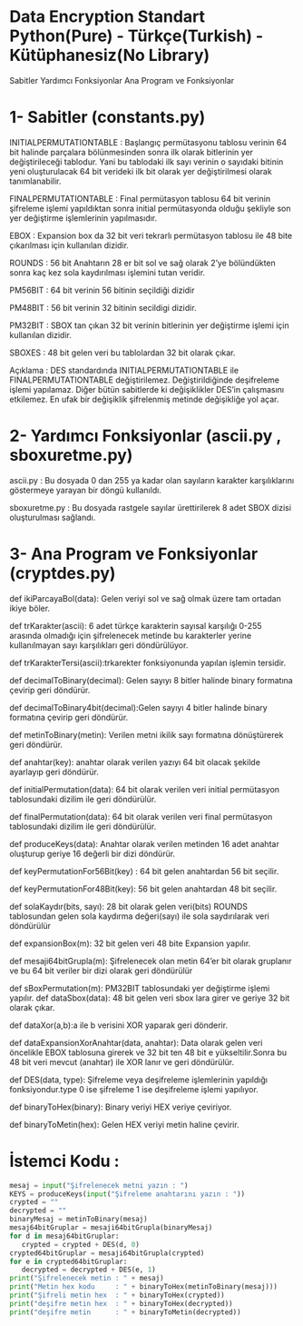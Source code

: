 # Data Encryption Standart Python(Pure) - Türkçe(Turkish) - Kütüphanesiz(No Library)

Sabitler
Yardımcı Fonksiyonlar
Ana Program ve Fonksiyonlar

# 1- Sabitler (constants.py)

INITIALPERMUTATIONTABLE : Başlangıç permütasyonu tablosu verinin 64 bit halinde parçalara bölünmesinden sonra ilk olarak bitlerinin yer değiştirileceği tablodur. Yani bu tablodaki ilk sayı verinin o sayıdaki bitinin yeni oluşturulacak 64 bit verideki ilk bit olarak yer değiştirilmesi olarak tanımlanabilir. 

FINALPERMUTATIONTABLE   : Final permütasyon tablosu 64 bit verinin şifreleme işlemi yapıldıktan sonra initial permütasyonda olduğu şekliyle son yer değiştirme işlemlerinin yapılmasıdır. 

EBOX : Expansion box da 32 bit veri tekrarlı permütasyon tablosu ile 48 bite çıkarılması için kullanılan dizidir.


ROUNDS : 56 bit Anahtarın 28 er bit sol ve sağ olarak 2’ye bölündükten sonra kaç kez sola kaydırılması işlemini tutan veridir.


PM56BIT : 64 bit verinin 56 bitinin seçildiği dizidir


PM48BIT : 56 bit verinin 32 bitinin secildigi dizidir.


PM32BIT : SBOX tan çıkan 32 bit verinin bitlerinin yer değiştirme işlemi için kullanılan dizidir.


SBOXES : 48 bit gelen veri  bu tablolardan 32 bit olarak çıkar.

Açıklama  : DES standardında INITIALPERMUTATIONTABLE ile FINALPERMUTATIONTABLE değiştirilemez. Değiştirildiğinde deşifreleme işlemi yapılamaz. Diğer bütün sabitlerde ki değişiklikler DES’in çalışmasını etkilemez. En ufak bir değişiklik şifrelenmiş metinde değişikliğe yol açar.

# 2- Yardımcı Fonksiyonlar (ascii.py , sboxuretme.py)

ascii.py : Bu dosyada 0 dan 255 ya kadar olan sayıların karakter karşılıklarını göstermeye yarayan bir döngü kullanıldı.

sboxuretme.py : Bu dosyada rastgele sayılar ürettirilerek 8 adet SBOX dizisi oluşturulması sağlandı.

# 3- Ana Program ve Fonksiyonlar (cryptdes.py)

def ikiParcayaBol(data): Gelen veriyi sol ve sağ olmak üzere tam ortadan ikiye böler. 

def trKarakter(ascii): 6 adet türkçe karakterin sayısal karşılığı 0-255 arasında olmadığı için şifrelenecek metinde bu karakterler yerine kullanılmayan sayı karşılıkları geri döndürülüyor.

def trKarakterTersi(ascii):trkarekter fonksiyonunda yapılan işlemin tersidir.

def decimalToBinary(decimal): Gelen sayıyı 8 bitler halinde binary formatına çevirip geri döndürür.

def decimalToBinary4bit(decimal):Gelen sayıyı 4 bitler halinde binary formatına çevirip geri döndürür.

def metinToBinary(metin): Verilen metni ikilik sayı formatına dönüştürerek geri döndürür.

def anahtar(key): anahtar olarak verilen yazıyı 64 bit olacak şekilde ayarlayıp geri döndürür.
 
def initialPermutation(data): 64 bit olarak verilen veri initial permütasyon tablosundaki dizilim ile geri döndürülür.

def finalPermutation(data): 64 bit olarak verilen veri final permütasyon tablosundaki dizilim ile geri döndürülür.

def produceKeys(data): Anahtar olarak verilen metinden 16 adet anahtar oluşturup geriye 16 değerli bir dizi döndürür.

def keyPermutationFor56Bit(key) : 64 bit gelen anahtardan 56 bit seçilir.

def keyPermutationFor48Bit(key): 56 bit gelen anahtardan 48 bit seçilir.

def solaKaydır(bits, sayı): 28 bit olarak gelen veri(bits) ROUNDS tablosundan gelen sola kaydırma değeri(sayı) ile sola saydırılarak veri döndürülür

def expansionBox(m): 32 bit gelen veri 48 bite Expansion yapılır.

def mesaji64bitGrupla(m): Şifrelenecek olan metin 64’er bit olarak gruplanır ve bu 64 bit veriler bir dizi olarak geri döndürülür

def sBoxPermutation(m): PM32BIT tablosundaki yer değiştirme işlemi yapılır.
def dataSbox(data): 48 bit gelen veri sbox lara girer ve geriye 32 bit olarak çıkar.

def dataXor(a,b):a ile b verisini XOR yaparak geri dönderir.

def dataExpansionXorAnahtar(data, anahtar): Data olarak gelen veri öncelikle EBOX tablosuna girerek ve 32 bit ten 48 bit e yükseltilir.Sonra bu 48 bit veri mevcut (anahtar) ile XOR lanır ve geri döndürülür.

def DES(data, type): Şifreleme veya deşifreleme işlemlerinin yapıldığı fonksiyondur.type 0 ise şifreleme 1 ise deşifreleme işlemi yapılıyor.

def binaryToHex(binary): Binary veriyi HEX veriye çeviriyor.

def binaryToMetin(hex): Gelen HEX veriyi metin haline çevirir.

# İstemci Kodu :

```python
mesaj = input("Şifrelenecek metni yazın : ")
KEYS = produceKeys(input("Şifreleme anahtarını yazın : "))
crypted = ""
decrypted = ""
binaryMesaj = metinToBinary(mesaj)
mesaj64bitGruplar = mesaji64bitGrupla(binaryMesaj)
for d in mesaj64bitGruplar:
   crypted = crypted + DES(d, 0)
crypted64bitGruplar = mesaji64bitGrupla(crypted)
for e in crypted64bitGruplar:
   decrypted = decrypted + DES(e, 1)
print("Şifrelenecek metin : " + mesaj)
print("Metin hex kodu     : " + binaryToHex(metinToBinary(mesaj)))
print("Şifreli metin hex  : " + binaryToHex(crypted))
print("deşifre metin hex  : " + binaryToHex(decrypted))
print("deşifre metin      : " + binaryToMetin(decrypted))
```